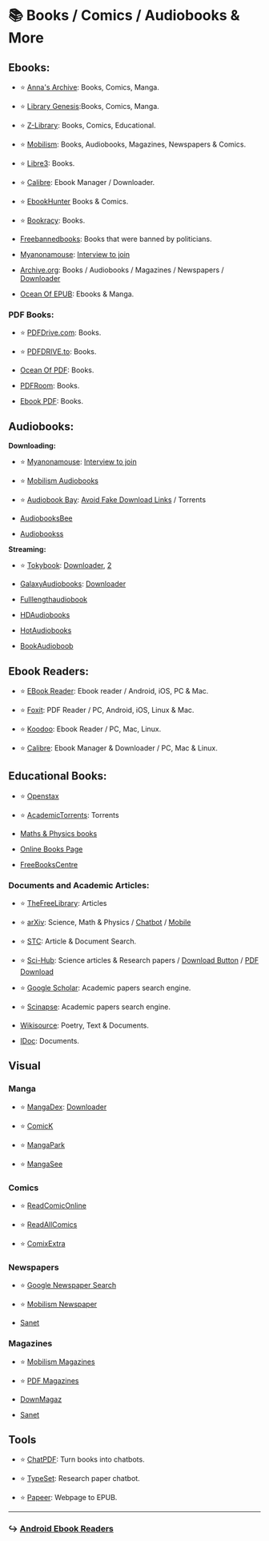 # 📚 Books / Comics / Audiobooks & More

## Ebooks:

- ⭐ [Anna's Archive](https://annas-archive.org/): Books, Comics, Manga.

- ⭐ [Library Genesis](https://libgen.is/):Books, Comics, Manga.

- ⭐ [Z-Library](https://singlelogin.re/): Books, Comics, Educational.

- ⭐ [Mobilism](https://forum.mobilism.org/): Books, Audiobooks, Magazines, Newspapers & Comics.

- ⭐ [Libre3](https://liber3.eth.limo/): Books.

- ⭐ [Calibre](https://calibre-ebook.com/): Ebook Manager / Downloader.

- ⭐ [EbookHunter](https://ebook-hunter.org/) Books & Comics.

- ⭐ [Bookracy](https://bookracy.ru/): Books.

- [Freebannedbooks](https://freebannedbooks.org/): Books that were banned by politicians.

- [Myanonamouse](https://www.myanonamouse.net/): [Interview to join](https://www.myanonamouse.net/inviteapp.php)

- [Archive.org](https://archive.org/details/texts): Books / Audiobooks / Magazines / Newspapers / [Downloader](https://bookripper.neocities.org/)

- [Ocean Of EPUB](https://oceanofepub.com/): Ebooks & Manga.

### PDF Books:

- ⭐ [PDFDrive.com](https://www.pdfdrive.com/): Books.

- ⭐ [PDFDRIVE.to](https://pdfdrive.to/): Books.

- [Ocean Of PDF](https://oceanofpdf.com/): Books.

- [PDFRoom](https://pdfroom.com/): Books.

- [Ebook PDF](https://ebookpdf.com/): Books.

## Audiobooks:

**Downloading:**

- ⭐ [Myanonamouse](https://www.myanonamouse.net/): [Interview to join](https://www.myanonamouse.net/inviteapp.php)

- ⭐ [Mobilism Audiobooks](https://forum.mobilism.org/viewforum.php?f=124)

- ⭐ [Audiobook Bay](https://audiobookbay.is): [Avoid Fake Download Links](https://rentry.org/rriia9b4) / Torrents

- [AudiobooksBee](https://audiobooksbee.com/)

- [Audiobookss](https://audiobookss.com/)

**Streaming:**

- ⭐ [Tokybook](https://tokybook.com/): [Downloader](https://github.com/rahaaatul/TokySnatcher), [2](https://github.com/nazdridoy/audiobooksnatcher)

- [GalaxyAudiobooks](https://galaxyaudiobook.com/): [Downloader](https://github.com/nazdridoy/audiobooksnatcher)

- [Fulllengthaudiobook](https://fulllengthaudiobook.com/)

- [HDAudiobooks](https://hdaudiobooks.com/)

- [HotAudiobooks](https://hotaudiobooks.com/)

- [BookAudioboob](https://bookaudiobooks.com/)


## Ebook Readers:

- ⭐ [EBook Reader](https://epub-reader.online/): Ebook reader / Android, iOS, PC & Mac.

- ⭐ [Foxit](https://www.foxit.com/pdf-reader//):  PDF Reader / PC, Android, iOS, Linux & Mac.

- ⭐ [Koodoo](https://koodo.960960.xyz/): Ebook Reader / PC, Mac, Linux.

- ⭐ [Calibre](https://calibre-ebook.com/): Ebook Manager & Downloader / PC, Mac & Linux.

## Educational Books:

- ⭐ [Openstax](https://openstax.org/)

- ⭐ [AcademicTorrents](https://academictorrents.com/): Torrents

- [Maths & Physics books](https://drive.google.com/drive/folders/1jkFnVo72R81BS5LZmVS1JAzmfw1QpJA6)

- [Online Books Page](https://onlinebooks.library.upenn.edu/)

- [FreeBooksCentre](https://www.freebookcentre.net/)

### Documents and Academic Articles:

- ⭐ [TheFreeLibrary](https://www.thefreelibrary.com/): Articles

- ⭐ [arXiv](https://arxiv.org/): Science, Math & Physics / [Chatbot](https://github.com/evanhu1/talk2arxiv) / [Mobile](https://github.com/dagmawibabi/ScholArxiv)

- ⭐ [STC](https://libstc.cc/): Article & Document Search.

- ⭐ [Sci-Hub](https://sci-hub.se/): Science articles & Research papers / [Download Button](https://greasyfork.org/zh-CN/scripts/370246-sci-hub-button) / [PDF  Download](https://gagarine.medium.com/use-sci-hub-with-zotero-as-a-fall-back-pdf-resolver-cf139eb2cea7)

- ⭐ [Google Scholar](https://scholar.google.com/): Academic papers search engine.

- ⭐ [Scinapse](https://scinapse.io/): Academic papers search engine.

- [Wikisource](https://en.wikisource.org/): Poetry, Text & Documents.

- [IDoc](https://idoc.pub/): Documents.


## Visual 

### Manga

- ⭐ [MangaDex](https://mangadex.org/): [Downloader](https://mangadex-dl.mansuf.link/)

- ⭐ [ComicK](https://comick.io/)

- ⭐ [MangaPark](https://mangapark.net/)

- ⭐ [MangaSee](https://mangasee123.com/)

### Comics

- ⭐ [ReadComicOnline](https://readcomiconline.li/)

- ⭐ [ReadAllComics](https://readallcomics.com/)

- ⭐ [ComixExtra](https://comixextra.com/)

### Newspapers

- ⭐ [Google Newspaper Search](https://news.google.com/newspapers)

- ⭐ [Mobilism Newspaper](https://forum.mobilism.org/viewforum.php?f=123)

- [Sanet](https://sanet.st/newspapers/)

### Magazines

- ⭐ [Mobilism Magazines](https://forum.mobilism.org/viewforum.php?f=123)

- ⭐ [PDF Magazines](https://pdfmagazines.club/)

- [DownMagaz](https://downmagaz.net/)

- [Sanet](https://sanet.st/magazines/)

## Tools

- ⭐ [ChatPDF](https://www.chatpdf.com/): Turn books into chatbots.

- ⭐ [TypeSet](https://typeset.io/): Research paper chatbot.

- ⭐ [Papeer](https://papeer.tech/): Webpage to EPUB.

---

### ↪️ [Android Ebook Readers](https://mediasavvy.pages.dev/Wiki/Mobile.html#android-reading-apps)










